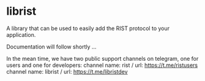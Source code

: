 # librist

A library that can be used to easily add the RIST protocol to your application.

Documentation will follow shortly ...

In the mean time, we have two public support channels on telegram, one for users and one for developers:
channel name: rist / url: https://t.me/ristusers
channel name: librist / url: https://t.me/libristdev